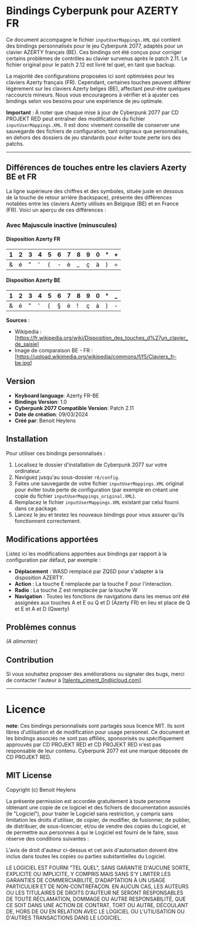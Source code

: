 # Bindings Cyberpunk pour AZERTY FR

Ce document accompagne le fichier `inputUserMappings.XML` qui contient des bindings personnalisés pour le jeu Cyberpunk 2077, adaptés pour un clavier AZERTY français (BE). Ces bindings ont été conçus pour corriger certains problèmes de contrôles au clavier survenus après le patch 2.11. Le fichier original pour le patch 2.12 est livré tel quel, en tant que backup.

La majorité des configurations proposées ici sont optimisées pour les claviers Azerty français (FR). Cependant, certaines touches peuvent différer légèrement sur les claviers Azerty belges (BE), affectant peut-être quelques raccourcis mineurs. Nous vous encourageons à vérifier et à ajuster ces bindings selon vos besoins pour une expérience de jeu optimale.

**Important** : À noter que chaque mise à jour de Cyberpunk 2077 par CD PROJEKT RED peut entraîner des modifications du fichier `inputUserMappings.XML`. Il est donc vivement conseillé de conserver une sauvegarde des fichiers de configuration, tant originaux que personnalisés, en dehors des dossiers de jeu standards pour éviter toute perte lors des patchs.

---

## Différences de touches entre les claviers Azerty BE et FR

La ligne supérieure des chiffres et des symboles, située juste en dessous de la touche de retour arrière (backspace), présente des différences notables entre les claviers Azerty utilisés en Belgique (BE) et en France (FR). Voici un aperçu de ces différences :

### Avec Majuscule inactive (minuscules)

#### Disposition Azerty FR

| 1 | 2 | 3 | 4 | 5 | 6 | 7 | 8 | 9 | 0 | ° | + |
|---|---|---|---|---|---|---|---|---|---|---|---|
| & | é | " | ' | ( | - | è | _ | ç | à | ) | = |

#### Disposition Azerty BE

| 1 | 2 | 3 | 4 | 5 | 6 | 7 | 8 | 9 | 0 | ° | _ |
|---|---|---|---|---|---|---|---|---|---|---|---|
| & | é | " | ' | ( | § | è | ! | ç | à | ) | - |

**Sources** : 
* Wikipedia : [https://fr.wikipedia.org/wiki/Disposition_des_touches_d%27un_clavier_de_saisie]
* Image de comparaison BE - FR : [https://upload.wikimedia.org/wikipedia/commons/f/f5/Claviers_fr-be.jpg]


## Version

- **Keyboard language**: Azerty FR-BE
- **Bindings Version**: 1.0
- **Cyberpunk 2077 Compatible Version**: Patch 2.11
- **Date de création**: 09/03/2024
- **Créé par**: Benoit Heylens

## Installation

Pour utiliser ces bindings personnalisés :

1. Localisez le dossier d'installation de Cyberpunk 2077 sur votre ordinateur.
2. Naviguez jusqu'au sous-dossier `r6/config`.
3. Faites une sauvegarde de votre fichier `inputUserMappings.XML` original pour éviter toute perte de configuration (par exemple en créant une copie du fichier `inputUserMappings_original.XML`).
4. Remplacez le fichier `inputUserMappings.XML` existant par celui fourni dans ce package.
5. Lancez le jeu et testez les nouveaux bindings pour vous assurer qu'ils fonctionnent correctement.

## Modifications apportées

Listez ici les modifications apportées aux bindings par rapport à la configuration par défaut, par exemple :

- **Déplacement** : WASD remplacé par ZQSD pour s'adapter à la disposition AZERTY.
- **Action** : La touche E remplacée par la touche F pour l'interaction.
- **Radio** : La touche Z est remplacée par la touche W
- **Navigation** : Toutes les fonctions de navigations dans les menus ont été assignées aux touches A et E ou Q et D (Azerty FR) en lieu et place de Q et E et A et D (Qwerty)

## Problèmes connus

_(A alimenter)_

## Contribution

Si vous souhaitez proposer des améliorations ou signaler des bugs, merci de contacter l'auteur à [talents_ciment_0n@icloud.com].

---

# Licence

**note**: Ces bindings personnalisés sont partagés sous licence MIT. Ils sont libres d'utilisation et de modification pour usage personnel. Ce document et les bindings associés ne sont pas affiliés, sponsorisés ou spécifiquement approuvés par CD PROJEKT RED et CD PROJEKT RED n'est pas responsable de leur contenu. Cyberpunk 2077 est une marque déposée de CD PROJEKT RED.

## MIT License

Copyright (c) Benoit Heylens

La présente permission est accordée gratuitement à toute personne obtenant une copie de ce logiciel et des fichiers de documentation associés (le "Logiciel"), pour traiter le Logiciel sans restriction, y compris sans limitation les droits d'utiliser, de copier, de modifier, de fusionner, de publier, de distribuer, de sous-licencier, et/ou de vendre des copies du Logiciel, et de permettre aux personnes à qui le Logiciel est fourni de le faire, sous réserve des conditions suivantes :

L'avis de droit d'auteur ci-dessus et cet avis d'autorisation doivent être inclus dans toutes les copies ou parties substantielles du Logiciel.

LE LOGICIEL EST FOURNI "TEL QUEL", SANS GARANTIE D'AUCUNE SORTE, EXPLICITE OU IMPLICITE, Y COMPRIS MAIS SANS S'Y LIMITER LES GARANTIES DE COMMERCIABILITÉ, D'ADAPTATION À UN USAGE PARTICULIER ET DE NON-CONTREFAÇON. EN AUCUN CAS, LES AUTEURS OU LES TITULAIRES DE DROITS D'AUTEUR NE SERONT RESPONSABLES DE TOUTE RÉCLAMATION, DOMMAGE OU AUTRE RESPONSABILITÉ, QUE CE SOIT DANS UNE ACTION DE CONTRAT, TORT OU AUTRE, DÉCOULANT DE, HORS DE OU EN RELATION AVEC LE LOGICIEL OU L'UTILISATION OU D'AUTRES TRANSACTIONS DANS LE LOGICIEL.

